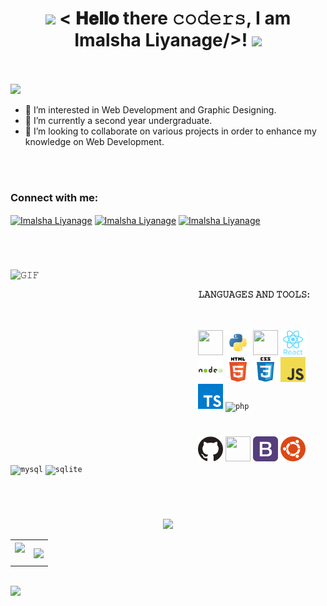  <h1 align="center">
  <a target="_blank">
    <img src="https://emojis.slackmojis.com/emojis/images/1531849430/4246/blob-sunglasses.gif?1531849430" width="28"/>
  </a>
   &lt;   𝐇𝐞𝐥𝐥𝐨 there 𝚌𝚘𝚍𝚎𝚛𝚜, I am Imalsha Liyanage/&gt;!
  <a target="_blank">
    <img src="https://media.giphy.com/media/u2pmTWUi0MXjyrMaVj/giphy.gif" width="40px" />
  </a>
</h1>

<br/>
<br/>
<a target="_blank">
<!--   <img align="right" height="250" width="400" alt="GIF" src="https://github.com/JayantGoel001/JayantGoel001/blob/master/GIF/image.gif"> -->
  <img src="https://giphy.com/gifs/Pluralsight-computer-technology-coding-L1R1tvI9svkIWwpVYr.gif" width="30">
 
</a>


- 👀 I’m interested in Web Development and Graphic Designing.
- 🌱 I’m currently a second year undergraduate.
- 💞️ I’m looking to collaborate on various projects in order to enhance my knowledge on Web Development.


<br/>
<br/>

 
<h3 align="left">
Connect with me:
</h3>
<p align="left">
  <a href="https://www.linkedin.com/in/imalshaliyanage/" target="blank"><img align="center"
      src="https://raw.githubusercontent.com/rahuldkjain/github-profile-readme-generator/master/src/images/icons/Social/linked-in-alt.svg"
      alt="Imalsha Liyanage" height="30" width="40" /></a>
  <a href="https://www.facebook.com/imalsha.liyanage.79" target="blank"><img align="center"
      src="https://raw.githubusercontent.com/rahuldkjain/github-profile-readme-generator/master/src/images/icons/Social/facebook.svg"
      alt="Imalsha Liyanage" height="30" width="40" /></a>
  <a href="https://www.hackerrank.com/imalshashehanil1" target="blank"><img align="center"
      src="https://raw.githubusercontent.com/rahuldkjain/github-profile-readme-generator/master/src/images/icons/Social/hackerrank.svg"
      alt="Imalsha Liyanage" height="30" width="40" /></a>
<!--  <a href="https://twitter.com/adam_pithenwala" target="blank"><img align="center"
      src="https://raw.githubusercontent.com/rahuldkjain/github-profile-readme-generator/master/src/images/icons/Social/twitter.svg"
      alt="adampithewan" height="30" width="40" /></a> -->
</p>

<br>

#

<a target="_blank"><img align="left" height="300" width="300" alt="𝙶𝙸𝙵" src="https://github.com/JayantGoel001/JayantGoel001/blob/master/GIF/github.gif"></a>
<br/>

**𝙻𝙰𝙽𝙶𝚄𝙰𝙶𝙴𝚂 𝙰𝙽𝙳 𝚃𝙾𝙾𝙻𝚂:**  
<br/>
<br/>

<code><img height="40" width="40" src="https://images.vexels.com/media/users/3/166401/isolated/preview/b82aa7ac3f736dd78570dd3fa3fa9e24-java-programming-language-icon-by-vexels.png"></code>
<code><img height="40" width="40" src="https://raw.githubusercontent.com/github/explore/80688e429a7d4ef2fca1e82350fe8e3517d3494d/topics/python/python.png"></code>
<code><img height="40" width="40" src="https://cdn.iconscout.com/icon/free/png-512/c-programming-569564.png"></code>
<code><img height="40" width="40" src="https://raw.githubusercontent.com/devicons/devicon/master/icons/react/react-original-wordmark.svg"></code> 
<code><img height="40" width="40" src="https://raw.githubusercontent.com/devicons/devicon/master/icons/nodejs/nodejs-original-wordmark.svg"></code> 
<code><img height="40" width="40" src="https://raw.githubusercontent.com/devicons/devicon/master/icons/html5/html5-original-wordmark.svg"></code>
<code><img height="40" width="40" src="https://raw.githubusercontent.com/devicons/devicon/master/icons/css3/css3-original-wordmark.svg"></code>
<code><img height="40" width="40" src="https://raw.githubusercontent.com/github/explore/80688e429a7d4ef2fca1e82350fe8e3517d3494d/topics/javascript/javascript.png"></code>
<code><img height="40" width="40" src="https://raw.githubusercontent.com/github/explore/80688e429a7d4ef2fca1e82350fe8e3517d3494d/topics/typescript/typescript.png"></code>
<code><img height="40" width="40" src="https://www.vectorlogo.zone/logos/php/php-ar21.svg" alt="php"></code> 

#
<code><img height="40" width="40" src="https://raw.githubusercontent.com/github/explore/80688e429a7d4ef2fca1e82350fe8e3517d3494d/topics/github-api/github-api.png"></code>
<code><img height="40" width="40" src="https://www.vectorlogo.zone/logos/visualstudio_code/visualstudio_code-icon.svg"></code>
<code><img height="40" width="40" src="https://raw.githubusercontent.com/github/explore/80688e429a7d4ef2fca1e82350fe8e3517d3494d/topics/bootstrap/bootstrap.png"></code>
<code><img height="40" width="40" src="https://raw.githubusercontent.com/github/explore/80688e429a7d4ef2fca1e82350fe8e3517d3494d/topics/ubuntu/ubuntu.png"></code>
<code><img height="40" width="40" src="https://www.vectorlogo.zone/logos/mysql/mysql-ar21.svg" alt="mysql"></code>
<code><img height="40" width="40" src="https://www.vectorlogo.zone/logos/sqlite/sqlite-icon.svg" alt="sqlite" width="40"></code>

<br/>

#

<p  align="center">
<img src="https://user-images.githubusercontent.com/73097560/115834477-dbab4500-a447-11eb-908a-139a6edaec5c.gif"> 
                  
  <br>

  
  
  
<table border="0" align="center">
<tr border="0">
<td width="50%" align="center">
  
  <img  align="center"  src="https://github-readme-stats.vercel.app/api?username=Imalsha99&theme=cobalt&show_icons=true&count_private=true" />
  <br></br>
<!--   <img  title="🔥 Get streak stats for your profile at git.io/streak-stats" alt="Mark streak" src="https://github-readme-streak-stats.herokuapp.com/?user=mark123jesper&theme=dark&hide_border=true" /> -->


  
</td>

<td width="50%" align="center">

  <img  align="center"  src="https://github-readme-stats.anuraghazra1.vercel.app/api/top-langs/?username=Imalsha99&theme=dark&hide_border=true&no-bg=true&no-frame=true&langs_count=10"/>
  
  </td>
</tr>
</table>

<br>







<img src="https://user-images.githubusercontent.com/73097560/115834477-dbab4500-a447-11eb-908a-139a6edaec5c.gif">
</p>  
              
